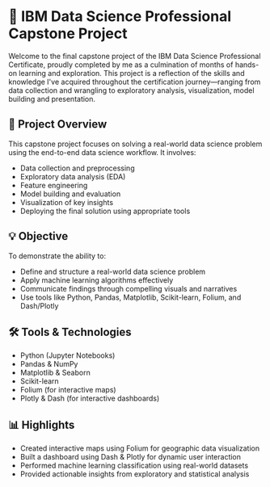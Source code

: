 # 🧠 IBM Data Science Professional Capstone Project

Welcome to the final capstone project of the IBM Data Science Professional Certificate, proudly completed by me as a culmination of months of hands-on learning and exploration. This project is a reflection of the skills and knowledge I've acquired throughout the certification journey—ranging from data collection and wrangling to exploratory analysis, visualization, model building and presentation.


## 📌 Project Overview

This capstone project focuses on solving a real-world data science problem using the end-to-end data science workflow. It involves:

- Data collection and preprocessing
- Exploratory data analysis (EDA)
- Feature engineering
- Model building and evaluation
- Visualization of key insights
- Deploying the final solution using appropriate tools

## 💡 Objective

To demonstrate the ability to:

- Define and structure a real-world data science problem
- Apply machine learning algorithms effectively
- Communicate findings through compelling visuals and narratives
- Use tools like Python, Pandas, Matplotlib, Scikit-learn, Folium, and Dash/Plotly

## 🛠️ Tools & Technologies

- Python (Jupyter Notebooks)
- Pandas & NumPy
- Matplotlib & Seaborn
- Scikit-learn
- Folium (for interactive maps)
- Plotly & Dash (for interactive dashboards)


## 📊 Highlights

- Created interactive maps using Folium for geographic data visualization
- Built a dashboard using Dash & Plotly for dynamic user interaction
- Performed machine learning classification using real-world datasets
- Provided actionable insights from exploratory and statistical analysis
